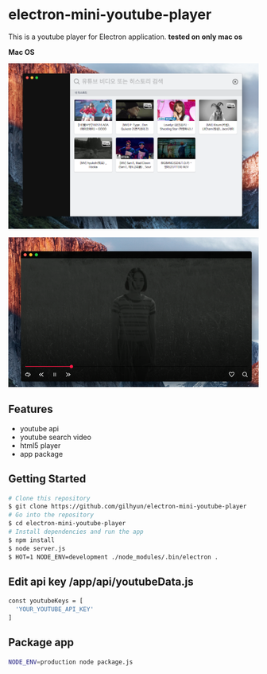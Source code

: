 # electron-mini-youtube-player

This is a youtube player for Electron application.
**tested on only mac os**


**Mac OS**

![screenshot](mini-s-1.png)

![screenshot](mini-s-2.png)


Features
--------
- youtube api
- youtube search video
- html5 player
- app package


Getting Started
---------------
```bash
# Clone this repository
$ git clone https://github.com/gilhyun/electron-mini-youtube-player
# Go into the repository
$ cd electron-mini-youtube-player
# Install dependencies and run the app
$ npm install
$ node server.js
$ HOT=1 NODE_ENV=development ./node_modules/.bin/electron .
```

Edit api key /app/api/youtubeData.js
---------------
```bash
const youtubeKeys = [
  'YOUR_YOUTUBE_API_KEY'
]
```


Package app
---------------
```bash
NODE_ENV=production node package.js
```
